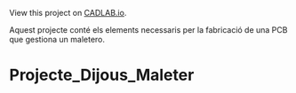 View this project on [CADLAB.io](https://cadlab.io/project/29047). 

Aquest projecte conté els elements necessaris per la fabricació de una PCB que gestiona un maletero.

# Projecte_Dijous_Maleter